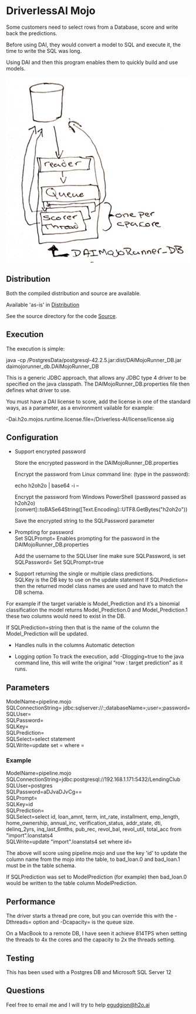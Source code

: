 # DriverlessAI Mojo 
Some customers need to select rows from a Database, score and write back the predictions.

Before using DAI, they would convert a model to SQL and execute it, the time to write the SQL was long.

Using DAI and then this program enables them to quickly build and use models. 

![DAIMojoRunner_DB.png](./docs/img/DAIMojoRunner_DB.png)

## Distribution
Both the compiled distribution and source are available.

Available 'as-is' in [Distribution](Distribution)

See the source directory for the code [Source](Source). 


## Execution
The execution is simple: 

java -cp /PostgresData/postgresql-42.2.5.jar:dist/DAIMojoRunner_DB.jar daimojorunner_db.DAIMojoRunner_DB

This is a generic JDBC approach, that allows any JDBC type 4 driver to be specified on the java classpath. The DAIMojoRunner_DB.properties file then defines what driver to use.

You must have a DAI license to score, add the license in one of the standard ways, as a parameter, as a environment vailable for example:

 -Dai.h2o.mojos.runtime.license.file=/Driverless-AI/license/license.sig 
 
## Configuration


- Support encrypted password
	
	Store the encrypted password in the DAIMojoRunner_DB.properties
	
	Encrypt the password from Linux command line: (type in the password):
	
	echo h2oh2o | base64 -i –
	
	Encrypt the password from Windows PowerShell (password passed as h2oh2o)
[convert]::toBASe64String([Text.Encoding]::UTF8.GetBytes("h2oh2o"))

	Save the encrypted string to the SQLPassword parameter

- Prompting for password  
	Set SQLPrompt= Enables prompting for the password in the DAIMojoRunner_DB.properties
	
	Add the username to the SQLUser line make sure SQLPassword, is set SQLPassword=
Set SQLPrompt=true

-	Support returning the single or multiple class predictions.  
SQLKey is the DB key to use on the update statement
If SQLPrediction= then the returned model class names are used and have to match the DB schema. 

 For example if the target variable is Model_Prediction and it’s a binomial classification the model returns Model_Prediction.0 and Model_Prediction.1 these two columns would need to exist in the DB.
 
 If SQLPrediction=string then that is the name of the column the Model_Prediction will be updated.
 
- Handles nulls in the columns
Automatic detection

- Logging option
To track the execution, add -Dlogging=true to the java command line, this will write the original “row : target prediction” as it runs.

## Parameters
ModelName=pipeline.mojo  
SQLConnectionString= jdbc:sqlserver://<server>:<port>;databaseName=<dbname>;user=<user>;password=<password>  
SQLUser=  
SQLPassword=  
SQLKey=<row key for update>  
SQLPrediction=<column name to store prediction>  
SQLSelect=select statement    
SQLWrite=update <tablename> set <SQLPrediction>= where <SQLKey>=  

### Example
ModelName=pipeline.mojo  
SQLConnectionString=jdbc:postgresql://192.168.1.171:5432/LendingClub 
SQLUser=postgres  
SQLPassword=aDJvaDJvCg==  
SQLPrompt=  
SQLKey=id  
SQLPrediction=  
SQLSelect=select id, loan_amnt,  term,  int_rate,  installment,  emp_length,  home_ownership,  annual_inc,  verification_status,  addr_state,  dti,  delinq_2yrs,  inq_last_6mths,  pub_rec,  revol_bal,  revol_util,  total_acc  from "import".loanstats4  
SQLWrite=update "import".loanstats4 set where id=

 The above will score using pipeline.mojo and use the key 'id' to update the column name from the mojo into the table, to bad_loan.0 and bad_loan.1 must be in the table schema.
 
 If SQLPrediction was set to ModelPrediction (for example) then bad_loan.0 would be written to the table column ModelPrediction.
 
## Performance
 The driver starts a thread pre core, but you can override this with the -Dthreads= option and -Dcapacity= is the queue size.
 
 On a MacBook to a remote DB, I have seen it achieve 814TPS when setting the threads to 4x the cores and the capacity to 2x the threads setting.
 
## Testing
This has been used with a Postgres DB and Microsoft SQL Server 12 




## Questions
Feel free to email me and I will try to help <egudgion@h2o.ai>
	
